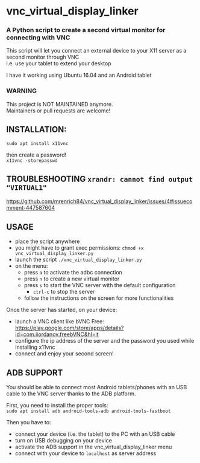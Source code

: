 # vnc_virtual_display_linker
### A Python script to create a second virtual monitor for connecting with VNC

This script will let you connect an external device to your X11 server as a second monitor through VNC  
i.e. use your tablet to extend your desktop

I have it working using Ubuntu 16.04 and an Android tablet

### WARNING
This project is NOT MAINTAINED anymore.  
Maintainers or pull requests are welcome!

## INSTALLATION:
`sudo apt install x11vnc`

then create a password!  
`x11vnc -storepasswd`

## TROUBLESHOOTING `xrandr: cannot find output "VIRTUAL1"`
https://github.com/mrenrich84/vnc_virtual_display_linker/issues/4#issuecomment-447587604

## USAGE
- place the script anywhere
- you might have to grant exec permissions: `chmod +x vnc_virtual_display_linker.py`
- launch the script `./vnc_virtual_display_linker.py`
- on the menu:
  - press `a` to activate the adbc connection
  - press `n` to create a new virtual monitor
  - press `s` to start the VNC server with the default configuration
    - `ctrl-c` to stop the server
  - follow the instructions on the screen for more functionalities

Once the server has started, on your device:
- launch a VNC client like bVNC Free: https://play.google.com/store/apps/details?id=com.iiordanov.freebVNC&hl=it
- configure the ip address of the server and the password you used while installing x11vnc
- connect and enjoy your second screen!

## ADB SUPPORT
You should be able to connect most Android tablets/phones with an USB cable to the VNC server thanks to the ADB platform.

First, you need to install the proper tools:  
`sudo apt install adb android-tools-adb android-tools-fastboot`

Then you have to:
- connect your device (i.e. the tablet) to the PC with an USB cable 
- turn on USB debugging on your device
- activate the ADB support in the vnc_virtual_display_linker menu
- connect with your device to `localhost` as server address
